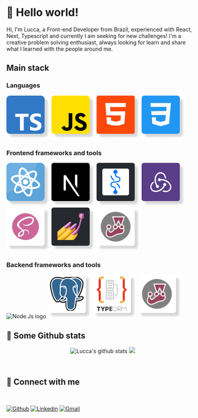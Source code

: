 # 👋 Hello world!

Hi, I'm Lucca, a Front-end Developer from Brazil, experienced with React, Next, Typescript and currently I am seeking for new challenges! I'm a creative problem solving enthusiast, always looking for learn and share what I learned with the people around me.

## Main stack

### Languages

<img src="/assets/ts.png" alt="Typescript logo"/>
<img src="/assets/js.png" alt="javascript logo"/>
<img src="/assets/HTML.png" alt="HTML logo"/>
<img src="/assets/CSS.png" alt="CSS logo"/>

<br>

### Frontend frameworks and tools

<img src="/assets/react.png" alt="React logo"/>
<img src="/assets/next.png" alt="Next.js logo"/>

<img src="/assets/recoil.png" alt="Recoil logo"/>
<img src="/assets/redux.png" alt="Redux logo"/>

<img src="/assets/sass.png" alt="SASS logo"/>
<img src="/assets/styled.png" alt="Styled Components logo"/>

<img src="/assets/jest.png" alt="Jest logo"/>

<br>

### Backend frameworks and tools

<img src="/assets/node.png" alt="Node.Js logo"/>
<img src="/assets/postgres.png" alt="Postgresql logo"/>
<img src="/assets/typeorm.png" alt="Typeorm logo"/>
<img src="/assets/jest.png" alt="Jest logo"/>

<br>

## 📝 Some Github stats

<div align="center">

![Lucca's github stats](https://github-readme-stats.vercel.app/api?username=radaelilucca&show_icons=true&hide_border=false&theme=tokyonight&hide_title=true) <img src="https://media.giphy.com/media/LmNwrBhejkK9EFP504/giphy.gif" height=165px>

</div>

<br>

## 🤙 Connect with me

<br>

[![Github](https://img.shields.io/badge/-Github-41414d?style=for-the-badge&logo=Github&logoColor=white)](https://github.com/radaelilucca)
[![Linkedin](https://img.shields.io/badge/-LinkedIn-blue?style=for-the-badge&logo=Linkedin&logoColor=white)](https://www.linkedin.com/in/luccaradaeli/)
[![Gmail](https://img.shields.io/badge/-Gmail-c14438?style=for-the-badge&logo=Gmail&logoColor=white)](mailto:luccaradaeli@gmail.com)

</div>
